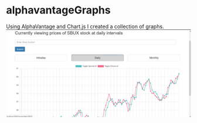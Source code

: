 # alphavantageGraphs
Using AlphaVantage and Chart.js I created a collection of graphs.
![alt text](screenshots/preview.png "Description goes here")
